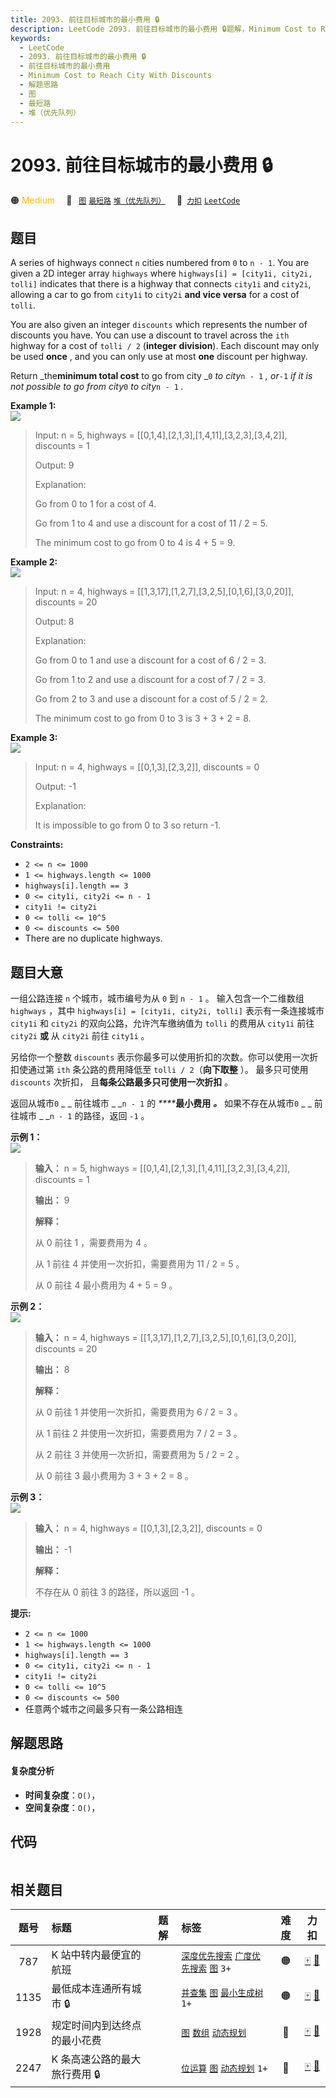 ```yaml
---
title: 2093. 前往目标城市的最小费用 🔒
description: LeetCode 2093. 前往目标城市的最小费用 🔒题解，Minimum Cost to Reach City With Discounts，包含解题思路、复杂度分析以及完整的 JavaScript 代码实现。
keywords:
  - LeetCode
  - 2093. 前往目标城市的最小费用 🔒
  - 前往目标城市的最小费用
  - Minimum Cost to Reach City With Discounts
  - 解题思路
  - 图
  - 最短路
  - 堆（优先队列）
---
```


# 2093. 前往目标城市的最小费用 🔒

🟠 <font color=#ffb800>Medium</font>&emsp; 🔖&ensp; [`图`](/tag/graph.md) [`最短路`](/tag/shortest-path.md) [`堆（优先队列）`](/tag/heap-priority-queue.md)&emsp; 🔗&ensp;[`力扣`](https://leetcode.cn/problems/minimum-cost-to-reach-city-with-discounts) [`LeetCode`](https://leetcode.com/problems/minimum-cost-to-reach-city-with-discounts)

## 题目

A series of highways connect `n` cities numbered from `0` to `n - 1`. You are
given a 2D integer array `highways` where `highways[i] = [city1i, city2i,
tolli]` indicates that there is a highway that connects `city1i` and `city2i`,
allowing a car to go from `city1i` to `city2i` **and vice versa** for a cost
of `tolli`.

You are also given an integer `discounts` which represents the number of
discounts you have. You can use a discount to travel across the `ith` highway
for a cost of `tolli / 2` (**integer** **division**). Each discount may only
be used **once** , and you can only use at most **one** discount per highway.

Return _the**minimum total cost** to go from city _`0` _to city_`n - 1` _,
or_`-1` _if it is not possible to go from city_`0` _to city_`n - 1` _._



**Example 1:**  
![](https://fastly.jsdelivr.net/gh/doocs/leetcode@main/solution/2000-2099/2093.Minimum%20Cost%20to%20Reach%20City%20With%20Discounts/images/image-20211129222429-1.png)

> Input: n = 5, highways = [[0,1,4],[2,1,3],[1,4,11],[3,2,3],[3,4,2]], discounts = 1
> 
> Output: 9
> 
> Explanation:
> 
> Go from 0 to 1 for a cost of 4.
> 
> Go from 1 to 4 and use a discount for a cost of 11 / 2 = 5.
> 
> The minimum cost to go from 0 to 4 is 4 + 5 = 9.

**Example 2:**  
![](https://fastly.jsdelivr.net/gh/doocs/leetcode@main/solution/2000-2099/2093.Minimum%20Cost%20to%20Reach%20City%20With%20Discounts/images/image-20211129222650-4.png)

> Input: n = 4, highways = [[1,3,17],[1,2,7],[3,2,5],[0,1,6],[3,0,20]], discounts = 20
> 
> Output: 8
> 
> Explanation:
> 
> Go from 0 to 1 and use a discount for a cost of 6 / 2 = 3.
> 
> Go from 1 to 2 and use a discount for a cost of 7 / 2 = 3.
> 
> Go from 2 to 3 and use a discount for a cost of 5 / 2 = 2.
> 
> The minimum cost to go from 0 to 3 is 3 + 3 + 2 = 8.

**Example 3:**  
![](https://fastly.jsdelivr.net/gh/doocs/leetcode@main/solution/2000-2099/2093.Minimum%20Cost%20to%20Reach%20City%20With%20Discounts/images/image-20211129222531-3.png)

> Input: n = 4, highways = [[0,1,3],[2,3,2]], discounts = 0
> 
> Output: -1
> 
> Explanation:
> 
> It is impossible to go from 0 to 3 so return -1.

**Constraints:**

  * `2 <= n <= 1000`
  * `1 <= highways.length <= 1000`
  * `highways[i].length == 3`
  * `0 <= city1i, city2i <= n - 1`
  * `city1i != city2i`
  * `0 <= tolli <= 10^5`
  * `0 <= discounts <= 500`
  * There are no duplicate highways.


## 题目大意

一组公路连接 `n` 个城市，城市编号为从 `0` 到 `n - 1` 。 输入包含一个二维数组 `highways` ，其中 `highways[i] =
[city1i, city2i, tolli]` 表示有一条连接城市 `city1i` 和 `city2i` 的双向公路，允许汽车缴纳值为 `tolli`
的费用从  `city1i` 前往 `city2i` **或** 从  `city2i` 前往 `city1i` 。

另给你一个整数 `discounts` 表示你最多可以使用折扣的次数。你可以使用一次折扣使通过第 `ith` 条公路的费用降低至 `tolli /
2`（**向下取整** ）。 最多只可使用 `discounts` 次折扣， 且**每条公路最多只可使用一次折扣** 。

返回从城市`0` _ _ 前往城市 _ _`n - 1` 的 _****_**最小费用** _**。**_ 如果不存在从城市`0` _ _ 前往城市 _
_`n - 1` 的路径，返回 `-1` 。



**示例 1：**  
![](https://fastly.jsdelivr.net/gh/doocs/leetcode@main/solution/2000-2099/2093.Minimum%20Cost%20to%20Reach%20City%20With%20Discounts/images/image-20211129222429-1.png)

> 
> 
> 
> 
> 
> **输入：** n = 5, highways = [[0,1,4],[2,1,3],[1,4,11],[3,2,3],[3,4,2]], discounts = 1
> 
> **输出：** 9
> 
> **解释：**
> 
> 从 0 前往 1 ，需要费用为 4 。
> 
> 从 1 前往 4 并使用一次折扣，需要费用为 11 / 2 = 5 。
> 
> 从 0 前往 4 最小费用为 4 + 5 = 9 。
> 
> 

**示例 2：**  
![](https://fastly.jsdelivr.net/gh/doocs/leetcode@main/solution/2000-2099/2093.Minimum%20Cost%20to%20Reach%20City%20With%20Discounts/images/image-20211129222650-4.png)

> 
> 
> 
> 
> 
> **输入：** n = 4, highways = [[1,3,17],[1,2,7],[3,2,5],[0,1,6],[3,0,20]], discounts = 20
> 
> **输出：** 8
> 
> **解释：**
> 
> 从 0 前往 1 并使用一次折扣，需要费用为 6 / 2 = 3 。
> 
> 从 1 前往 2 并使用一次折扣，需要费用为 7 / 2 = 3 。
> 
> 从 2 前往 3 并使用一次折扣，需要费用为 5 / 2 = 2 。
> 
> 从 0 前往 3 最小费用为 3 + 3 + 2 = 8 。
> 
> 

**示例 3：**  
![](https://fastly.jsdelivr.net/gh/doocs/leetcode@main/solution/2000-2099/2093.Minimum%20Cost%20to%20Reach%20City%20With%20Discounts/images/image-20211129222531-3.png)

> 
> 
> 
> 
> 
> **输入：** n = 4, highways = [[0,1,3],[2,3,2]], discounts = 0
> 
> **输出：** -1
> 
> **解释：**
> 
> 不存在从 0 前往 3 的路径，所以返回 -1 。
> 
> 



**提示:**

  * `2 <= n <= 1000`
  * `1 <= highways.length <= 1000`
  * `highways[i].length == 3`
  * `0 <= city1i, city2i <= n - 1`
  * `city1i != city2i`
  * `0 <= tolli <= 10^5`
  * `0 <= discounts <= 500`
  * 任意两个城市之间最多只有一条公路相连


## 解题思路

#### 复杂度分析

- **时间复杂度**：`O()`，
- **空间复杂度**：`O()`，

## 代码

```javascript

```

## 相关题目

<!-- prettier-ignore -->
| 题号 | 标题 | 题解 | 标签 | 难度 | 力扣 |
| :------: | :------ | :------: | :------ | :------: | :------: |
| 787 | K 站中转内最便宜的航班 |  |  [`深度优先搜索`](/tag/depth-first-search.md) [`广度优先搜索`](/tag/breadth-first-search.md) [`图`](/tag/graph.md) `3+` | 🟠 | [🀄️](https://leetcode.cn/problems/cheapest-flights-within-k-stops) [🔗](https://leetcode.com/problems/cheapest-flights-within-k-stops) |
| 1135 | 最低成本连通所有城市 🔒 |  |  [`并查集`](/tag/union-find.md) [`图`](/tag/graph.md) [`最小生成树`](/tag/minimum-spanning-tree.md) `1+` | 🟠 | [🀄️](https://leetcode.cn/problems/connecting-cities-with-minimum-cost) [🔗](https://leetcode.com/problems/connecting-cities-with-minimum-cost) |
| 1928 | 规定时间内到达终点的最小花费 |  |  [`图`](/tag/graph.md) [`数组`](/tag/array.md) [`动态规划`](/tag/dynamic-programming.md) | 🔴 | [🀄️](https://leetcode.cn/problems/minimum-cost-to-reach-destination-in-time) [🔗](https://leetcode.com/problems/minimum-cost-to-reach-destination-in-time) |
| 2247 | K 条高速公路的最大旅行费用 🔒 |  |  [`位运算`](/tag/bit-manipulation.md) [`图`](/tag/graph.md) [`动态规划`](/tag/dynamic-programming.md) `1+` | 🔴 | [🀄️](https://leetcode.cn/problems/maximum-cost-of-trip-with-k-highways) [🔗](https://leetcode.com/problems/maximum-cost-of-trip-with-k-highways) |